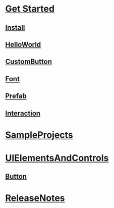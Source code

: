 # [Get Started](GetStarted/index.md)
## [Install](GetStarted/Install/index.md)
## [HelloWorld](GetStarted/HelloWorld/index.md)
## [CustomButton](GetStarted/CustomButton/index.md)
## [Font](GetStarted/Font/index.md)
## [Prefab](GetStarted/Prefab/index.md)
## [Interaction](GetStarted/Interaction/index.md)

# [SampleProjects](SampleProjects/index.md)

# [UIElementsAndControls](UIElementsAndControls/index.md)
## [Button](UIElementsAndControls/Button/index.md)

# [ReleaseNotes](ReleaseNotes/index.md)